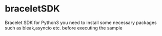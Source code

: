 # braceletSDK
Bracelet SDK for Python3
you need to install some necessary packages such as bleak,asyncio etc. before executing the sample
